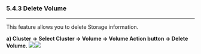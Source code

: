 ### 5.4.3 Delete Volume

---

This feature allows you to delete Storage information.

**a\) Cluster → Select Cluster → Volume → Volume Action button → Delete Volume.**
![](/assets/EN/2.5/5.4.3_1.png)![](/assets/EN/2.5/5.4.3_2.png)


